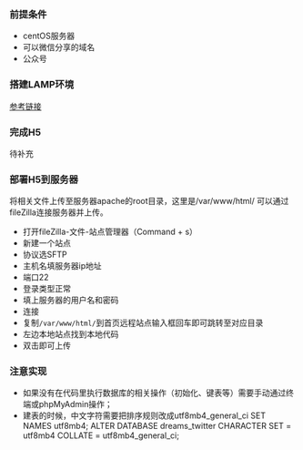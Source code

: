 ### 前提条件
* centOS服务器
* 可以微信分享的域名
* 公众号

### 搭建LAMP环境
[参考链接](https://help.aliyun.com/document_detail/50774.html?spm=a2c4g.11186623.6.1160.539a6c82KTdueU#title-6kz-tb9-n24)

### 完成H5
待补充

### 部署H5到服务器
将相关文件上传至服务器apache的root目录，这里是/var/www/html/
可以通过fileZilla连接服务器并上传。
* 打开fileZilla-文件-站点管理器（Command + s）
* 新建一个站点
* 协议选SFTP
* 主机名填服务器ip地址
* 端口22
* 登录类型正常
* 填上服务器的用户名和密码
* 连接
* 复制`/var/www/html/`到首页远程站点输入框回车即可跳转至对应目录
* 左边本地站点找到本地代码
* 双击即可上传

### 注意实现
* 如果没有在代码里执行数据库的相关操作（初始化、键表等）需要手动通过终端或phpMyAdmin操作；
* 建表的时候，中文字符需要把排序规则改成utf8mb4_general_ci
    SET NAMES utf8mb4; 
    ALTER DATABASE dreams_twitter CHARACTER SET = utf8mb4 COLLATE = utf8mb4_general_ci;